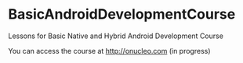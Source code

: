 # BasicAndroidDevelopmentCourse
Lessons for Basic Native and Hybrid Android Development Course 

You can access the course at http://onucleo.com (in progress)
